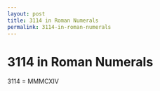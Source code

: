 ```yaml
---
layout: post
title: 3114 in Roman Numerals
permalink: 3114-in-roman-numerals
---
```


# 3114 in Roman Numerals

3114 = MMMCXIV

